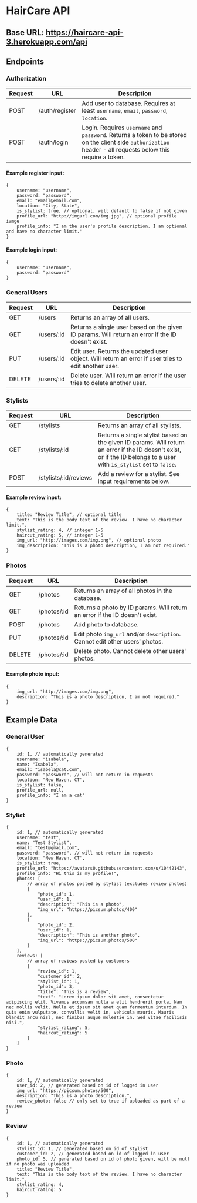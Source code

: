 # HairCare API

## Base URL: https://haircare-api-3.herokuapp.com/api

## Endpoints

### Authorization
| Request | URL | Description |
|---------|-----|-------------|
| POST | /auth/register |Add user to database. Requires at least `username`, `email`, `password`, `location`. |
| POST | /auth/login | Login. Requires `username` and `password`. Returns a token to be stored on the client side `authorization` header - all requests below this require a token. |

#### Example register input:
```
{
    username: "username",
    password: "password",
    email: "email@email.com",
    location: "City, State",
    is_stylist: true, // optional, will default to false if not given
    profile_url: "http://imgurl.com/img.jpg", // optional profile iamge
    profile_info: "I am the user's profile description. I am optional and have no character limit."
}
```

#### Example login input:

```
{
    username: "username",
    password: "password"
}
```

### General Users
| Request | URL | Description |
|---------|-----|-------------|
| GET | /users | Returns an array of all users. |
| GET | /users/:id | Returns a single user based on the given ID params. Will return an error if the ID doesn't exist. |
| PUT | /users/:id | Edit user. Returns the updated user object. Will return an error if user tries to edit another user. |
| DELETE | /users/:id | Delete user. Will return an error if the user tries to delete another user. |

### Stylists
| Request | URL | Description |
|---------|-----|-------------|
| GET | /stylists | Returns an array of all stylists. |
| GET | /stylists/:id | Returns a single stylist based on the given ID params. Will return an error if the ID doesn't exist, or if the ID belongs to a user with `is_stylist` set to `false`. |
| POST | /stylists/:id/reviews | Add a review for a stylist. See input requirements below. |

#### Example review input:
```
{
    title: "Review Title", // optional title
    text: "This is the body text of the review. I have no character limit.",
    stylist_rating: 4, // integer 1-5
    haircut_rating: 5, // integer 1-5
    img_url: "http://images.com/img.png", // optional photo
    img_description: "This is a photo description, I am not required."
}
```

### Photos
| Request | URL | Description |
|---------|-----|-------------|
| GET | /photos | Returns an array of all photos in the database. |
| GET | /photos/:id | Returns a photo by ID params. Will return an error if the ID doesn't exist. |
| POST | /photos | Add photo to database. |
| PUT | /photos/:id | Edit photo `img_url` and/or `description`. Cannot edit other users' photos. |
| DELETE | /photos/:id | Delete photo. Cannot delete other users' photos. |

#### Example photo input:
```
{
    img_url: "http://images.com/img.png",
    description: "This is a photo description, I am not required."
}
```

## Example Data

### General User
```
{
    id: 1, // automatically generated
    username: "isabela",
    name: "Isabela",
    email: "isabela@cat.com",
    password: "password", // will not return in requests
    location: "New Haven, CT",
    is_stylist: false,
    profile_url: null,
    profile_info: "I am a cat"
}
```

### Stylist
```
{
    id: 1, // automatically generated
    username: "test",
    name: "Test Stylist",
    email: "test@gmail.com",
    password: "password", // will not return in requests
    location: "New Haven, CT",
    is_stylist: true,
    profile_url: "https://avatars0.githubusercontent.com/u/10442143",
    profile_info: "Hi this is my profile!",
    photos: [
        // array of photos posted by stylist (excludes review photos)
        {
            "photo_id": 1,
            "user_id": 1,
            "description": "This is a photo",
            "img_url": "https://picsum.photos/400"
        },
        {
            "photo_id": 2,
            "user_id": 1,
            "description": "This is another photo",
            "img_url": "https://picsum.photos/500"
        }
    ],
    reviews: [
        // array of reviews posted by customers
        {
            "review_id": 1,
            "customer_id": 2,
            "stylist_id": 1,
            "photo_id": 3,
            "title": "This is a review",
            "text": "Lorem ipsum dolor sit amet, consectetur adipiscing elit. Vivamus accumsan nulla a elit hendrerit porta. Nam nec mollis velit. Nulla et ipsum sit amet quam fermentum interdum. In quis enim vulputate, convallis velit in, vehicula mauris. Mauris blandit arcu nisl, nec finibus augue molestie in. Sed vitae facilisis nisi.",
            "stylist_rating": 5,
            "haircut_rating": 5
        }
    ]
}
```

### Photo
```
{
    id: 1, // automatically generated
    user_id: 2, // generated based on id of logged in user
    img_url: "https://picsum.photos/500",
    description: "This is a photo description.",
    review_photo: false // only set to true if uploaded as part of a review
}
```

### Review
```
{
    id: 1, // automatically generated
    stylist_id: 1, // generated based on id of stylist
    customer_id: 2, // generated based on id of logged in user
    photo_id: 5, // generated based on id of photo given, will be null if no photo was uploaded
    title: "Review Title",
    text: "This is the body text of the review. I have no character limit.",
    stylist_rating: 4,
    haircut_rating: 5
}
```